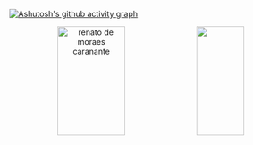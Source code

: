 
[![Ashutosh's github activity graph](https://github-readme-activity-graph.vercel.app/graph?username=Sonvene&bg_color=0d1117&color=b13583&line=b13583&point=ff9494&area=true&hide_border=true)](https://github.com/ashutosh00710/github-readme-activity-graph)


<div align="center">  
  <img width="49%" height="195px" src="https://github-readme-stats.vercel.app/api?username=Sonvene&show_icons=true&count_private=true&hide_border=true&title_color=b13583&icon_color=b13583&text_color=b13583&bg_color=0d1117" alt="renato de moraes caranante" /> 
  <img width="41%" height="195px" src="https://github-readme-stats.vercel.app/api/top-langs/?username=Sonvene&layout=compact&hide_border=true&title_color=b13583&text_color=ff91a4&bg_color=0d1117" />
</div>



